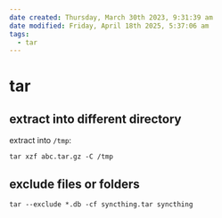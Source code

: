 ```yaml
---
date created: Thursday, March 30th 2023, 9:31:39 am
date modified: Friday, April 18th 2025, 5:37:06 am
tags:
  - tar
---
```


# tar

## extract into different directory

extract into `/tmp`:

```shell
tar xzf abc.tar.gz -C /tmp
```

## exclude files or folders

```shell
tar --exclude *.db -cf syncthing.tar syncthing
```
